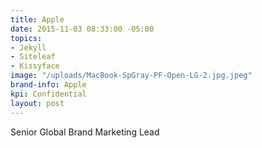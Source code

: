 ```yaml
---
title: Apple
date: 2015-11-03 08:33:00 -05:00
topics:
- Jekyll
- Siteleaf
- Kissyface
image: "/uploads/MacBook-SpGray-PF-Open-LG-2.jpg.jpeg"
brand-info: Apple
kpi: Confidential
layout: post
---
```


Senior Global Brand Marketing Lead